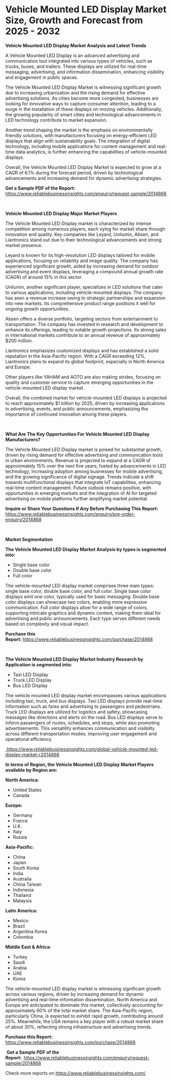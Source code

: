 <p><h1>Vehicle Mounted LED Display Market Size, Growth and Forecast from 2025 - 2032</h1></p><p><strong>Vehicle Mounted LED Display Market Analysis and Latest Trends</strong></p>
<p><p>A Vehicle Mounted LED Display is an advanced advertising and communication tool integrated into various types of vehicles, such as trucks, buses, and trailers. These displays are utilized for real-time messaging, advertising, and information dissemination, enhancing visibility and engagement in public spaces.</p><p>The Vehicle Mounted LED Display Market is witnessing significant growth due to increasing urbanization and the rising demand for effective advertising solutions. As cities become more congested, businesses are looking for innovative ways to capture consumer attention, leading to a surge in the installation of these displays on moving vehicles. Additionally, the growing popularity of smart cities and technological advancements in LED technology contribute to market expansion.</p><p>Another trend shaping the market is the emphasis on environmentally friendly solutions, with manufacturers focusing on energy-efficient LED displays that align with sustainability goals. The integration of digital technology, including mobile applications for content management and real-time data analytics, is further enhancing the capabilities of vehicle-mounted displays.</p><p>Overall, the Vehicle Mounted LED Display Market is expected to grow at a CAGR of 6.1% during the forecast period, driven by technological advancements and increasing demand for dynamic advertising strategies.</p></p>
<p><strong>Get a Sample PDF of the Report:&nbsp;</strong> <a href="https://www.reliablebusinessinsights.com/enquiry/request-sample/2014868?utm_campaign=75&utm_medium=2&utm_source=Github&utm_content=ia&utm_term=17012025&utm_id=vehicle-mounted-led-display">https://www.reliablebusinessinsights.com/enquiry/request-sample/2014868</a></p>
<p>&nbsp;</p>
<p><strong>Vehicle Mounted LED Display Major Market Players</strong></p>
<p><p>The Vehicle Mounted LED Display market is characterized by intense competition among numerous players, each vying for market share through innovation and quality. Key companies like Leyard, Unilumin, Absen, and Liantronics stand out due to their technological advancements and strong market presence.</p><p>Leyard is known for its high-resolution LED displays tailored for mobile applications, focusing on reliability and image quality. The company has experienced significant growth, aided by increasing demand for outdoor advertising and event displays, leveraging a compound annual growth rate (CAGR) of around 15% in this sector.</p><p>Unilumin, another significant player, specializes in LED solutions that cater to various applications, including vehicle-mounted displays. The company has seen a revenue increase owing to strategic partnerships and expansion into new markets. Its comprehensive product range positions it well for ongoing growth opportunities.</p><p>Absen offers a diverse portfolio, targeting sectors from entertainment to transportation. The company has invested in research and development to enhance its offerings, leading to notable growth projections. Its strong sales in international markets contribute to an annual revenue of approximately $200 million.</p><p>Liantronics emphasizes customized displays and has established a solid reputation in the Asia-Pacific region. With a CAGR exceeding 12%, Liantronics plans to expand its global footprint, especially in North America and Europe.</p><p>Other players like YAHAM and AOTO are also making strides, focusing on quality and customer service to capture emerging opportunities in the vehicle-mounted LED display market. </p><p>Overall, the combined market for vehicle-mounted LED displays is projected to reach approximately $1 billion by 2025, driven by increasing applications in advertising, events, and public announcements, emphasizing the importance of continued innovation among these players.</p></p>
<p>&nbsp;</p>
<p><strong>What Are The Key Opportunities For Vehicle Mounted LED Display Manufacturers?</strong></p>
<p><p>The Vehicle Mounted LED Display market is poised for substantial growth, driven by rising demand for effective advertising and communication tools in urban environments. Revenue is projected to expand at a CAGR of approximately 15% over the next five years, fueled by advancements in LED technology, increasing adoption among businesses for mobile advertising, and the growing significance of digital signage. Trends indicate a shift towards multifunctional displays that integrate IoT capabilities, enhancing real-time content management. Future outlook remains positive, with opportunities in emerging markets and the integration of AI for targeted advertising on mobile platforms further amplifying market potential.</p></p>
<p><strong>Inquire or Share Your Questions If Any Before Purchasing This Report:</strong> <a href="https://www.reliablebusinessinsights.com/enquiry/pre-order-enquiry/2014868?utm_campaign=75&utm_medium=2&utm_source=Github&utm_content=ia&utm_term=17012025&utm_id=vehicle-mounted-led-display">https://www.reliablebusinessinsights.com/enquiry/pre-order-enquiry/2014868</a></p>
<p>&nbsp;</p>
<p><strong>Market Segmentation</strong></p>
<p><strong>The Vehicle Mounted LED Display Market Analysis by types is segmented into:</strong></p>
<p><ul><li>Single base color</li><li>Double base color</li><li>Full color</li></ul></p>
<p><p>The vehicle-mounted LED display market comprises three main types: single base color, double base color, and full color. Single base color displays emit one color, typically used for basic messaging. Double base color displays can showcase two colors, enabling more expressive communication. Full color displays allow for a wide range of colors, supporting intricate graphics and dynamic content, making them ideal for advertising and public announcements. Each type serves different needs based on complexity and visual impact.</p></p>
<p><strong>Purchase this Report:&nbsp;</strong><a href="https://www.reliablebusinessinsights.com/purchase/2014868?utm_campaign=75&utm_medium=2&utm_source=Github&utm_content=ia&utm_term=17012025&utm_id=vehicle-mounted-led-display">https://www.reliablebusinessinsights.com/purchase/2014868</a></p>
<p>&nbsp;</p>
<p><strong>The Vehicle Mounted LED Display Market Industry Research by Application is segmented into:</strong></p>
<p><ul><li>Taxi LED Display</li><li>Truck LED Display</li><li>Bus LED Display</li></ul></p>
<p><p>The vehicle mounted LED display market encompasses various applications including taxi, truck, and bus displays. Taxi LED displays provide real-time information such as fares and advertising to passengers and pedestrians. Truck LED displays are utilized for logistics and safety, showcasing messages like directions and alerts on the road. Bus LED displays serve to inform passengers of routes, schedules, and stops, while also promoting advertisements. This versatility enhances communication and visibility across different transportation modes, improving user engagement and operational efficiency.</p></p>
<p><a href="https://www.reliablebusinessinsights.com/global-vehicle-mounted-led-display-market-r2014868?utm_campaign=75&utm_medium=2&utm_source=Github&utm_content=ia&utm_term=17012025&utm_id=vehicle-mounted-led-display">&nbsp;https://www.reliablebusinessinsights.com/global-vehicle-mounted-led-display-market-r2014868</a></p>
<p><strong>In terms of Region, the Vehicle Mounted LED Display Market Players available by Region are:</strong></p>
<p>
    <p> <strong> North America: </strong>
        <ul>
            <li>United States</li>
            <li>Canada</li>
        </ul>
        </p> 
    <p> <strong> Europe: </strong>
        <ul>
            <li>Germany</li>
            <li>France</li>
            <li>U.K.</li>
            <li>Italy</li>
            <li>Russia</li>
        </ul>
        </p> 
    <p> <strong> Asia-Pacific: </strong>
        <ul>
            <li>China</li>
            <li>Japan</li>
            <li>South Korea</li>
            <li>India</li>
            <li>Australia</li>
            <li>China Taiwan</li>
            <li>Indonesia</li>
            <li>Thailand</li>
            <li>Malaysia</li>
        </ul>
        </p> 
    <p> <strong> Latin America: </strong>
        <ul>
            <li>Mexico</li>
            <li>Brazil</li>
            <li>Argentina Korea</li>
            <li>Colombia</li>
        </ul>
        </p> 
    <p> <strong> Middle East & Africa: </strong>
        <ul>
            <li>Turkey</li>
            <li>Saudi</li>
            <li>Arabia</li>
            <li>UAE</li>
            <li>Korea</li>
        </ul>
    </p>
    </p>
<p><p>The vehicle-mounted LED display market is witnessing significant growth across various regions, driven by increasing demand for dynamic advertising and real-time information dissemination. North America and Europe are anticipated to dominate this market, collectively accounting for approximately 60% of the total market share. The Asia-Pacific region, particularly China, is expected to exhibit rapid growth, contributing around 25%. Meanwhile, the USA remains a key player with a robust market share of about 30%, reflecting strong infrastructure and advertising trends.</p></p>
<p><strong>Purchase this Report: </strong><a href="https://www.reliablebusinessinsights.com/purchase/2014868?utm_campaign=75&utm_medium=2&utm_source=Github&utm_content=ia&utm_term=17012025&utm_id=vehicle-mounted-led-display">https://www.reliablebusinessinsights.com/purchase/2014868</a></p>
<p>&nbsp;<strong>Get a Sample PDF of the Report:&nbsp;&nbsp;</strong><a href="https://www.reliablebusinessinsights.com/enquiry/request-sample/2014868?utm_campaign=75&utm_medium=2&utm_source=Github&utm_content=ia&utm_term=17012025&utm_id=vehicle-mounted-led-display">https://www.reliablebusinessinsights.com/enquiry/request-sample/2014868</a></p>
<p><strong></strong></p>
<p>Check more reports on <a href="https://www.reliablebusinessinsights.com/?utm_campaign=75&utm_medium=2&utm_source=Github&utm_content=ia&utm_term=17012025&utm_id=vehicle-mounted-led-display">https://www.reliablebusinessinsights.com/</a></p>